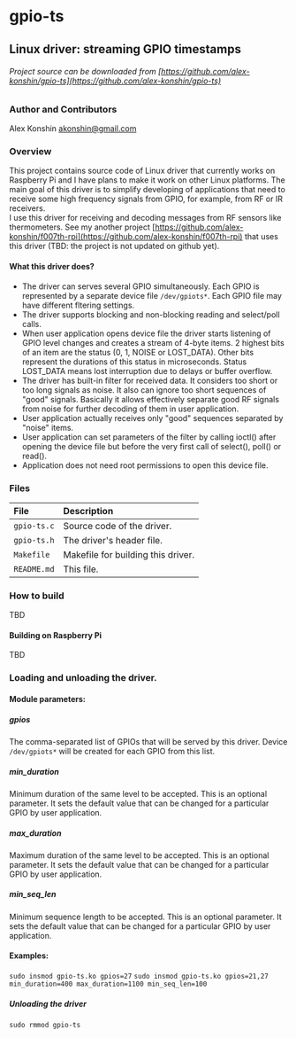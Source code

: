 # gpio-ts
## Linux driver: streaming GPIO timestamps
###### Project source can be downloaded from [https://github.com/alex-konshin/gpio-ts](https://github.com/alex-konshin/gpio-ts)

### Author and Contributors
Alex Konshin <akonshin@gmail.com>

### Overview
This project contains source code of Linux driver that currently works on Raspberry Pi and I have plans to make it work on other Linux platforms.
The main goal of this driver is to simplify developing of applications that need to receive some high frequency signals from GPIO, for example, from RF or IR receivers.  
I use this driver for receiving and decoding messages from RF sensors like thermometers.
See my another project [https://github.com/alex-konshin/f007th-rpi](https://github.com/alex-konshin/f007th-rpi) that uses this driver (TBD: the project is not updated on github yet).   

#### What this driver does? 
- The driver can serves several GPIO simultaneously. Each GPIO is represented by a separate device file `/dev/gpiots*`. Each GPIO file may have different fltering settings.
- The driver supports blocking and non-blocking reading and select/poll calls.
- When user application opens device file the driver starts listening of GPIO level changes and creates a stream of 4-byte items. 2 highest bits of an item are the status (0, 1, NOISE or LOST_DATA). Other bits represent the durations of this status in microseconds. Status LOST_DATA means lost interruption due to delays or buffer overflow.  
- The driver has built-in filter for received data. It considers too short or too long signals as noise. It also can ignore too short sequences of "good" signals. Basically it allows effectively separate good RF signals from noise for further decoding of them in user application. 
- User application actually receives only "good" sequences separated by "noise" items.
- User application can set parameters of the filter by calling ioctl() after opening the device file but before the very first call of select(), poll() or read().
- Application does not need root permissions to open this device file.  

### Files
| File | Description |
| :--- | :--- |
| `gpio-ts.c` | Source code of the driver.|
| `gpio-ts.h` | The driver's header file.|
| `Makefile` | Makefile for building this driver.|
| `README.md` | This file. |

### How to build
TBD
#### Building on Raspberry Pi
TBD

### Loading and unloading the driver.
#### Module parameters:
##### gpios 
The comma-separated list of GPIOs that will be served by this driver. Device `/dev/gpiots*` will be created for each GPIO from this list.
##### min_duration
Minimum duration of the same level to be accepted. This is an optional parameter. It sets the default value that can be changed for a particular GPIO by user application.  
##### max_duration
Maximum duration of the same level to be accepted. This is an optional parameter. It sets the default value that can be changed for a particular GPIO by user application.
##### min_seq_len
Minimum sequence length to be accepted. This is an optional parameter. It sets the default value that can be changed for a particular GPIO by user application.

#### Examples:
`sudo insmod gpio-ts.ko gpios=27` 
`sudo insmod gpio-ts.ko gpios=21,27 min_duration=400 max_duration=1100 min_seq_len=100` 

##### Unloading the driver
`sudo rmmod gpio-ts`

